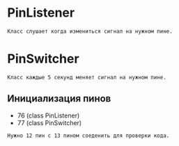 # PinListener
```
Класс слушает когда измениться сигнал на нужном пине.
```

# PinSwitcher
```
Класс каждые 5 секунд меняет сигнал на нужном пине.
```

## Инициализация пинов
* 76 (class PinListener)
* 77 (class PinSwitcher)

```
Нужно 12 пин с 13 пином соеденить для проверки кода.
```
